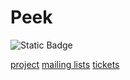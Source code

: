 # Peek

![Static Badge](https://img.shields.io/badge/made_with-emacs-purple)

[project](https://sr.ht/~meow_king/peek/) [mailing lists](https://sr.ht/~meow_king/peek/lists) [tickets](https://sr.ht/~meow_king/peek/trackers)  

